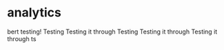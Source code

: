 # analytics
bert testing!
Testing
Testing it through
Testing
Testing it through
Testing it through
ts


